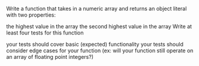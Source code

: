 Write a function that takes in a numeric array and returns an object literal with two properties:

the highest value in the array
the second highest value in the array
Write at least four tests for this function

your tests should cover basic (expected) functionality
your tests should consider edge cases for your function (ex: will your function still operate on an array of floating point integers?)